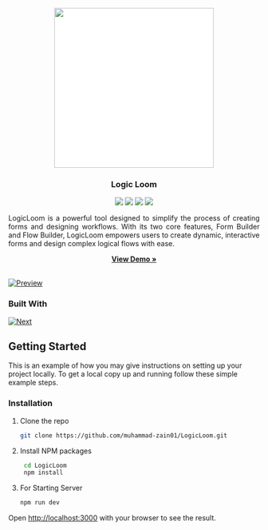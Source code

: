 <br />
<div align="center">
<img src="https://raw.githubusercontent.com/Muhammad-Zain01/LogicLoom/main/preview1.png" style="background:white;width: 320px;" />
<h3 align="center">Logic Loom</h3>
<div>
    <a href="https://github.com/muhammad-zain01/LogicLoom/graphs/contributors"><img src="https://img.shields.io/github/contributors/muhammad-zain01/LogicLoom.svg?style=for-the-badge" /></a>
    <a href="https://github.com/muhammad-zain01/LogicLoom/network/members"><img src="https://img.shields.io/github/forks/muhammad-zain01/LogicLoom.svg?style=for-the-badge" /></a>
    <a href="https://github.com/muhammad-zain01/LogicLoom/stargazers"><img src="https://img.shields.io/github/stars/muhammad-zain01/LogicLoom.svg?style=for-the-badge" /></a>
    <a href="https://github.com/muhammad-zain01/LogicLoom/issues"><img src="https://img.shields.io/github/issues/muhammad-zain01/LogicLoom.svg?style=for-the-badge" /></a>
</div>

  <p align="center" style="text-align: justify;">
LogicLoom is a powerful tool designed to simplify the process of creating forms and designing workflows. With its two core features, Form Builder and Flow Builder, LogicLoom empowers users to create dynamic, interactive forms and design complex logical flows with ease.

  </p>
    <a href="https://json-viewer.muhammad-zain.com/"><strong>View Demo »</strong></a>
    <br />
<br />

</div>

[![Preview][product-screenshot]](https://json-viewer.muhammad-zain.com/)

### Built With

[![Next][Next.js]][Next-url]

## Getting Started

This is an example of how you may give instructions on setting up your project locally.
To get a local copy up and running follow these simple example steps.

### Installation

1. Clone the repo
   ```sh
   git clone https://github.com/muhammad-zain01/LogicLoom.git
   ```
2. Install NPM packages
   ```sh
    cd LogicLoom
    npm install
   ```
3. For Starting Server
   ```sh
   npm run dev
   ```

Open [http://localhost:3000](http://localhost:5173) with your browser to see the result.

[contributors-shield]: https://img.shields.io/github/contributors/muhammad-zain01/LogicLoom.svg?style=for-the-badge
[contributors-url]: https://github.com/muhammad-zain01/LogicLoom/graphs/contributors
[forks-shield]: https://img.shields.io/github/forks/muhammad-zain01/LogicLoom.svg?style=for-the-badge
[forks-url]: https://github.com/muhammad-zain01/LogicLoom/network/members
[stars-shield]: https://img.shields.io/github/stars/muhammad-zain01/LogicLoom.svg?style=for-the-badge
[stars-url]: https://github.com/muhammad-zain01/LogicLoom/stargazers
[issues-shield]: https://img.shields.io/github/issues/muhammad-zain01/LogicLoom.svg?style=for-the-badge
[issues-url]: https://github.com/muhammad-zain01/LogicLoom/issues
[license-shield]: https://img.shields.io/github/license/muhammad-zain01/LogicLoom.svg?style=for-the-badge
[license-url]: https://github.com/muhammad-zain01/LogicLoom/blob/master/LICENSE.txt
[linkedin-shield]: https://img.shields.io/badge/-LinkedIn-black.svg?style=for-the-badge&logo=linkedin&colorB=555
[linkedin-url]: https://linkedin.com/in/linkedin_username
[product-screenshot]: https://raw.githubusercontent.com/Muhammad-Zain01/LogicLoom/main/preview.png
[product-screenshot2]: https://raw.githubusercontent.com/Muhammad-Zain01/LogicLoom/main/preview2.png
[Next.js]: https://img.shields.io/badge/next.js-000000?style=for-the-badge&logo=nextdotjs&logoColor=white
[Express.js]: https://img.shields.io/badge/express.js-f1dd1c?style=for-the-badge
[Node.js]: https://img.shields.io/badge/Node.js-43853D?style=for-the-badge&logo=node.js&logoColor=white
[Next-url]: https://nextjs.org/
[React.js]: https://img.shields.io/badge/React-4A4A55?style=for-the-badge&logo=react&logoColor=white
[React-url]: https://reactjs.org/
[Vue.js]: https://img.shields.io/badge/Vue.js-35495E?style=for-the-badge&logo=vuedotjs&logoColor=4FC08D
[Vue-url]: https://vuejs.org/
[Angular.io]: https://img.shields.io/badge/Angular-DD0031?style=for-the-badge&logo=angular&logoColor=white
[Angular-url]: https://angular.io/
[Svelte.dev]: https://img.shields.io/badge/Svelte-4A4A55?style=for-the-badge&logo=svelte&logoColor=FF3E00
[Svelte-url]: https://svelte.dev/
[Laravel.com]: https://img.shields.io/badge/Laravel-FF2D20?style=for-the-badge&logo=laravel&logoColor=white
[Laravel-url]: https://laravel.com
[Bootstrap.com]: https://img.shields.io/badge/Bootstrap-563D7C?style=for-the-badge&logo=bootstrap&logoColor=white
[Bootstrap-url]: https://getbootstrap.com
[JQuery.com]: https://img.shields.io/badge/jQuery-0769AD?style=for-the-badge&logo=jquery&logoColor=white
[JQuery-url]: https://jquery.com
